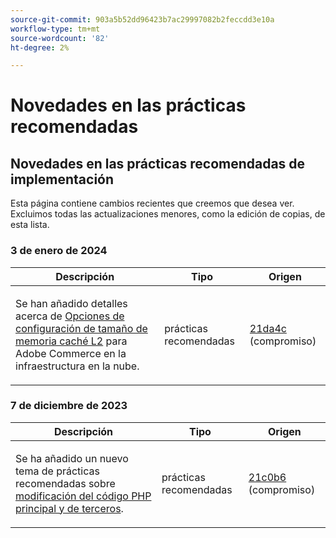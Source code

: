 ```yaml
---
source-git-commit: 903a5b52dd96423b7ac29997082b2feccdd3e10a
workflow-type: tm+mt
source-wordcount: '82'
ht-degree: 2%

---
```

# Novedades en las prácticas recomendadas

## Novedades en las prácticas recomendadas de implementación

Esta página contiene cambios recientes que creemos que desea ver. Excluimos todas las actualizaciones menores, como la edición de copias, de esta lista.

### 3 de enero de 2024

<table style="table-layout:auto;">
  <thead>
    <tr>
      <th>Descripción</th>
      <th>Tipo</th>
      <th>Origen</th>
    </tr>
  </thead>
  <tbody>
    <tr>
      <td><p>Se han añadido detalles acerca de <a href="https://experienceleague.adobe.com/docs/commerce-operations/implementation-playbook/best-practices/planning/redis-service-configuration.html">Opciones de configuración de tamaño de memoria caché L2</a> para Adobe Commerce en la infraestructura en la nube.</p>
</td>
      <td>prácticas recomendadas</td>
      <td><a href="https://github.com/AdobeDocs/commerce-operations.en/commit/21da4c22744dbb3b27b0dbe184b946788748a52e">21da4c</a> (compromiso)</td>
    </tr>
  </tbody>
</table><!-- date_group --><!-- month_group -->

### 7 de diciembre de 2023

<table style="table-layout:auto;">
  <thead>
    <tr>
      <th>Descripción</th>
      <th>Tipo</th>
      <th>Origen</th>
    </tr>
  </thead>
  <tbody>
    <tr>
      <td><p>Se ha añadido un nuevo tema de prácticas recomendadas sobre <a href="https://experienceleague.adobe.com/docs/commerce-operations/implementation-playbook/best-practices/development/modifying-core-and-third-party-code.html">modificación del código PHP principal y de terceros</a>.</p>
</td>
      <td>prácticas recomendadas</td>
      <td><a href="https://github.com/AdobeDocs/commerce-operations.en/commit/21c0b6faab093bf9db860ce2f4d56072c4cc6e49">21c0b6</a> (compromiso)</td>
    </tr>
  </tbody>
</table><!-- date_group --><!-- month_group --><!-- year_group -->
